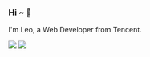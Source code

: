 ### Hi ~ 👋

I'm Leo, a Web Developer from Tencent.

[![](https://github-readme-stats.vercel.app/api?username=RetroAstro&show_icons=true&hide_border=true)](https://github.com/anuraghazra/github-readme-stats) [![](https://github-readme-stats.vercel.app/api/top-langs/?username=RetroAstro&layout=compact&hide=html&hide_border=true)](https://github.com/anuraghazra/github-readme-stats)
